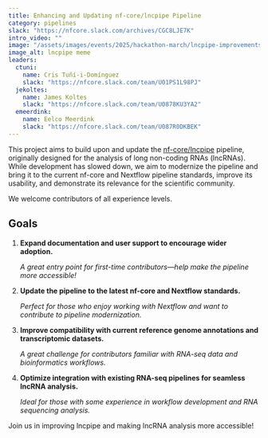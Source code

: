 ```yaml
---
title: Enhancing and Updating nf-core/lncpipe Pipeline
category: pipelines
slack: "https://nfcore.slack.com/archives/CGC8LJE7K"
intro_video: ""
image: "/assets/images/events/2025/hackathon-march/lncpipe-improvements.jpeg"
image_alt: lncpipe meme
leaders:
  ctuni:
    name: Cris Tuñí-i-Domínguez
    slack: "https://nfcore.slack.com/team/U01PS1L98PJ"
  jekoltes:
    name: James Koltes
    slack: "https://nfcore.slack.com/team/U0878KU3YA2"
  emeerdink:
    name: Eelco Meerdink
    slack: "https://nfcore.slack.com/team/U087R0DKBEK"
---
```


This project aims to build upon and update the [nf-core/lncpipe](https://github.com/nf-core/lncpipe) pipeline, originally designed for the analysis of long non-coding RNAs (lncRNAs).
While development has slowed down, we aim to modernize the pipeline and bring it to the current nf-core and Nextflow pipeline standards, improve its usability, and demonstrate its relevance for the scientific community.

We welcome contributors of all experience levels.

## Goals

1. **Expand documentation and user support to encourage wider adoption.**

   _A great entry point for first-time contributors—help make the pipeline more accessible!_

2. **Update the pipeline to the latest nf-core and Nextflow standards.**

   _Perfect for those who enjoy working with Nextflow and want to contribute to pipeline modernization._

3. **Improve compatibility with current reference genome annotations and transcriptomic datasets.**

   _A great challenge for contributors familiar with RNA-seq data and bioinformatics workflows._

4. **Optimize integration with existing RNA-seq pipelines for seamless lncRNA analysis.**

   _Ideal for those with some experience in workflow development and RNA sequencing analysis._

Join us in improving lncpipe and making lncRNA analysis more accessible!
